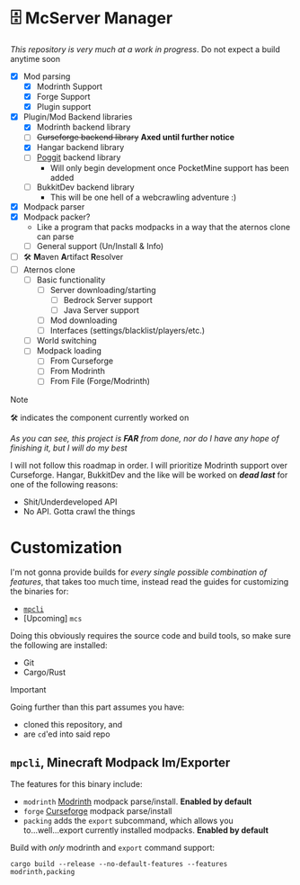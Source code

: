 # 🗄️ McServer Manager
*This repository is very much at a work in progress*. Do not expect a build anytime soon

- [x] Mod parsing
  - [x] Modrinth Support
  - [x] Forge Support
  - [x] Plugin support
- [x] Plugin/Mod Backend libraries
  - [x] Modrinth backend library
  - [ ]  ~~Curseforge backend library~~ **Axed until further notice**
  - [x] Hangar backend library
  - [ ] [Poggit](https://github.com/poggit/support/blob/master/api.md) backend library
    - Will only begin development once PocketMine support has been added
  - [ ] BukkitDev backend library
    - This will be one hell of a webcrawling adventure :)
- [x]  Modpack parser
  - [x] Modpack packer?
    - Like a program that packs modpacks in a way that the aternos clone can parse
    - [ ] General support (Un/Install & Info)
- [ ] :hammer_and_wrench: **M**aven **A**rtifact **R**esolver
- [ ] Aternos clone
  - [ ] Basic functionality
    - [ ] Server downloading/starting
      - [ ] Bedrock Server support
      - [ ] Java Server support
    - [ ] Mod downloading
    - [ ] Interfaces (settings/blacklist/players/etc.)
  - [ ] World switching
  - [ ] Modpack loading
    - [ ] From Curseforge
    - [ ] From Modrinth
    - [ ] From File (Forge/Modrinth)

> [!NOTE]
> 🛠️ indicates the component currently worked on

*As you can see, this project is **FAR** from done, nor do I have any hope of finishing it, but I will do my best*

I will not follow this roadmap in order. I will prioritize Modrinth support over Curseforge. Hangar, BukkitDev and the like will be worked on ***dead last*** for one of the following reasons:
- Shit/Underdeveloped API
- No API. Gotta crawl the things

# Customization
I'm not gonna provide builds for *every single possible combination of features*, that takes too much time, instead read the guides for customizing the binaries for:
- [`mpcli`](#mpcli-minecraft-modpack-imexporter)
- [Upcoming] `mcs`

Doing this obviously requires the source code and build tools, so make sure the following are installed:
- Git
- Cargo/Rust

> [!IMPORTANT]
> Going further than this part assumes you have:
> - cloned this repository, and
> - are `cd`'ed into said repo

## `mpcli`, Minecraft Modpack Im/Exporter
The features for this binary include:
- `modrinth` [Modrinth](https://modrinth.com/modpacks) modpack parse/install. **Enabled by default**
- `forge` [Curseforge](https://www.curseforge.com/minecraft/search?page=1&pageSize=20&sortBy=relevancy&class=modpacks) modpack parse/install
- `packing` adds the `export` subcommand, which allows you to...well...export currently installed modpacks. **Enabled by default**

Build with *only* modrinth and `export` command support:
```
cargo build --release --no-default-features --features modrinth,packing
```
